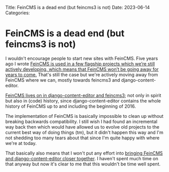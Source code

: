 Title: FeinCMS is a dead end (but feincms3 is not)
Date: 2023-06-14
Categories:

# FeinCMS is a dead end (but feincms3 is not)

I wouldn't encourage people to start new sites with FeinCMS. Five years ago I wrote [FeinCMS is used in a few flagship projects which we’re still actively developing, which means that FeinCMS won’t be going away for years to come.](https://406.ch/writing/the-future-of-feincms/) That's still the case but we're actively moving away from FeinCMS where we can, mostly towards feincms3 and django-content-editor.

[FeinCMS lives on in django-content-editor and feincms3](https://406.ch/writing/the-other-future-of-feincms-django-content-editor-and-feincms3/); not only in spirit but also in (code) history, since django-content-editor contains the whole history of FeinCMS up to and including the beginning of 2016.

The implementation of FeinCMS is basically impossible to clean up without breaking backwards compatibility. I still wish I had found an incremental way back then which would have allowed us to evolve old projects to the current best way of doing things (tm), but it didn't happen this way and I'm not shedding too many tears about that since I'm quite happy with where we're at today.

That basically also means that I won't put any effort into [bringing FeinCMS and django-content-editor closer together](https://406.ch/writing/bringing-feincms-and-django-content-editorfeincms3-closer-together/). I haven't spent much time on that anyway but now it's clear to me that this wouldn't be time well spent.
